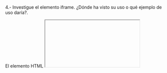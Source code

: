 4.- Investigue el elemento iframe. ¿Dónde ha visto su uso o qué ejemplo de uso daría?.

El elemento HTML <iframe> (de inline frame) representa un contexto de navegación anidado, el cual permite incrustrar otra página HTML en la página actual.

 


 
